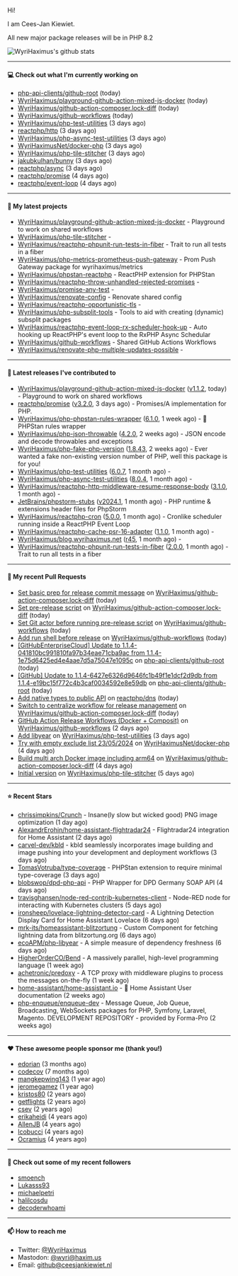 Hi!

I am Cees-Jan Kiewiet.

All new major package releases will be in PHP 8.2

![WyriHaximus's github stats](https://github-readme-stats.vercel.app/api?username=WyriHaximus&show_icons=true)

---

#### 💻 Check out what I'm currently working on

- [php-api-clients/github-root](https://github.com/php-api-clients/github-root) (today)
- [WyriHaximus/playground-github-action-mixed-js-docker](https://github.com/WyriHaximus/playground-github-action-mixed-js-docker) (today)
- [WyriHaximus/github-action-composer.lock-diff](https://github.com/WyriHaximus/github-action-composer.lock-diff) (today)
- [WyriHaximus/github-workflows](https://github.com/WyriHaximus/github-workflows) (today)
- [WyriHaximus/php-test-utilities](https://github.com/WyriHaximus/php-test-utilities) (3 days ago)
- [reactphp/http](https://github.com/reactphp/http) (3 days ago)
- [WyriHaximus/php-async-test-utilities](https://github.com/WyriHaximus/php-async-test-utilities) (3 days ago)
- [WyriHaximusNet/docker-php](https://github.com/WyriHaximusNet/docker-php) (3 days ago)
- [WyriHaximus/php-tile-stitcher](https://github.com/WyriHaximus/php-tile-stitcher) (3 days ago)
- [jakubkulhan/bunny](https://github.com/jakubkulhan/bunny) (3 days ago)
- [reactphp/async](https://github.com/reactphp/async) (3 days ago)
- [reactphp/promise](https://github.com/reactphp/promise) (4 days ago)
- [reactphp/event-loop](https://github.com/reactphp/event-loop) (4 days ago)

---

#### 🌱 My latest projects

- [WyriHaximus/playground-github-action-mixed-js-docker](https://github.com/WyriHaximus/playground-github-action-mixed-js-docker) - Playground to work on shared workflows
- [WyriHaximus/php-tile-stitcher](https://github.com/WyriHaximus/php-tile-stitcher) - 
- [WyriHaximus/reactphp-phpunit-run-tests-in-fiber](https://github.com/WyriHaximus/reactphp-phpunit-run-tests-in-fiber) - Trait to run all tests in a fiber
- [WyriHaximus/php-metrics-prometheus-push-gateway](https://github.com/WyriHaximus/php-metrics-prometheus-push-gateway) - Prom Push Gateway package for wyrihaximus/metrics
- [WyriHaximus/phpstan-reactphp](https://github.com/WyriHaximus/phpstan-reactphp) - ReactPHP extension for PHPStan
- [WyriHaximus/reactphp-throw-unhandled-rejected-promises](https://github.com/WyriHaximus/reactphp-throw-unhandled-rejected-promises) - 
- [WyriHaximus/promise-any-test](https://github.com/WyriHaximus/promise-any-test) - 
- [WyriHaximus/renovate-config](https://github.com/WyriHaximus/renovate-config) - Renovate shared config
- [WyriHaximus/reactphp-opportunistic-tls](https://github.com/WyriHaximus/reactphp-opportunistic-tls) - 
- [WyriHaximus/php-subsplit-tools](https://github.com/WyriHaximus/php-subsplit-tools) - Tools to aid with creating (dynamic) subsplit packages
- [WyriHaximus/reactphp-event-loop-rx-scheduler-hook-up](https://github.com/WyriHaximus/reactphp-event-loop-rx-scheduler-hook-up) - Auto hooking up ReactPHP&#39;s event loop to the RxPHP Async Schedular
- [WyriHaximus/github-workflows](https://github.com/WyriHaximus/github-workflows) - Shared GitHub Actions Workflows
- [WyriHaximus/renovate-php-multiple-updates-possible](https://github.com/WyriHaximus/renovate-php-multiple-updates-possible) - 

---

#### 🔭 Latest releases I've contributed to

- [WyriHaximus/playground-github-action-mixed-js-docker](https://github.com/WyriHaximus/playground-github-action-mixed-js-docker) ([v1.1.2](https://github.com/WyriHaximus/playground-github-action-mixed-js-docker/releases/tag/v1.1.2), today) - Playground to work on shared workflows
- [reactphp/promise](https://github.com/reactphp/promise) ([v3.2.0](https://github.com/reactphp/promise/releases/tag/v3.2.0), 3 days ago) - Promises/A implementation for PHP.
- [WyriHaximus/php-phpstan-rules-wrapper](https://github.com/WyriHaximus/php-phpstan-rules-wrapper) ([6.1.0](https://github.com/WyriHaximus/php-phpstan-rules-wrapper/releases/tag/6.1.0), 1 week ago) - 🌯 PHPStan rules wrapper
- [WyriHaximus/php-json-throwable](https://github.com/WyriHaximus/php-json-throwable) ([4.2.0](https://github.com/WyriHaximus/php-json-throwable/releases/tag/4.2.0), 2 weeks ago) - JSON encode and decode throwables and exceptions
- [WyriHaximus/php-fake-php-version](https://github.com/WyriHaximus/php-fake-php-version) ([1.8.43](https://github.com/WyriHaximus/php-fake-php-version/releases/tag/1.8.43), 2 weeks ago) - Ever wanted a fake non-existing version number of PHP, well this package is for you!
- [WyriHaximus/php-test-utilities](https://github.com/WyriHaximus/php-test-utilities) ([6.0.7](https://github.com/WyriHaximus/php-test-utilities/releases/tag/6.0.7), 1 month ago) - 
- [WyriHaximus/php-async-test-utilities](https://github.com/WyriHaximus/php-async-test-utilities) ([8.0.4](https://github.com/WyriHaximus/php-async-test-utilities/releases/tag/8.0.4), 1 month ago) - 
- [WyriHaximus/reactphp-http-middleware-resume-response-body](https://github.com/WyriHaximus/reactphp-http-middleware-resume-response-body) ([3.1.0](https://github.com/WyriHaximus/reactphp-http-middleware-resume-response-body/releases/tag/3.1.0), 1 month ago) - 
- [JetBrains/phpstorm-stubs](https://github.com/JetBrains/phpstorm-stubs) ([v2024.1](https://github.com/JetBrains/phpstorm-stubs/releases/tag/v2024.1), 1 month ago) - PHP runtime &amp; extensions header files for PhpStorm
- [WyriHaximus/reactphp-cron](https://github.com/WyriHaximus/reactphp-cron) ([5.0.0](https://github.com/WyriHaximus/reactphp-cron/releases/tag/5.0.0), 1 month ago) - Cronlike scheduler running inside a ReactPHP Event Loop
- [WyriHaximus/reactphp-cache-psr-16-adapter](https://github.com/WyriHaximus/reactphp-cache-psr-16-adapter) ([1.1.0](https://github.com/WyriHaximus/reactphp-cache-psr-16-adapter/releases/tag/1.1.0), 1 month ago) - 
- [WyriHaximus/blog.wyrihaximus.net](https://github.com/WyriHaximus/blog.wyrihaximus.net) ([r45](https://github.com/WyriHaximus/blog.wyrihaximus.net/releases/tag/r45), 1 month ago) - 
- [WyriHaximus/reactphp-phpunit-run-tests-in-fiber](https://github.com/WyriHaximus/reactphp-phpunit-run-tests-in-fiber) ([2.0.0](https://github.com/WyriHaximus/reactphp-phpunit-run-tests-in-fiber/releases/tag/2.0.0), 1 month ago) - Trait to run all tests in a fiber

---

#### 🔨 My recent Pull Requests

- [Set basic prep for release commit message](https://github.com/WyriHaximus/github-action-composer.lock-diff/pull/164) on [WyriHaximus/github-action-composer.lock-diff](https://github.com/WyriHaximus/github-action-composer.lock-diff) (today)
- [Set pre-release script](https://github.com/WyriHaximus/github-action-composer.lock-diff/pull/163) on [WyriHaximus/github-action-composer.lock-diff](https://github.com/WyriHaximus/github-action-composer.lock-diff) (today)
- [Set Git actor before running pre-release script](https://github.com/WyriHaximus/github-workflows/pull/33) on [WyriHaximus/github-workflows](https://github.com/WyriHaximus/github-workflows) (today)
- [Add run shell before release](https://github.com/WyriHaximus/github-workflows/pull/32) on [WyriHaximus/github-workflows](https://github.com/WyriHaximus/github-workflows) (today)
- [[GitHubEnterpriseCloud] Update to 1.1.4-041810bc991810fa97b34eae71cba9ac from 1.1.4-1e75d6425ed4e4aae7d5a75047e1095c](https://github.com/php-api-clients/github-root/pull/1178) on [php-api-clients/github-root](https://github.com/php-api-clients/github-root) (today)
- [[GitHub] Update to 1.1.4-6427e6326d9646fc1b49f1e1dcf2d9db from 1.1.4-e19bc15f772c4b3caf0034592e8e59db](https://github.com/php-api-clients/github-root/pull/1177) on [php-api-clients/github-root](https://github.com/php-api-clients/github-root) (today)
- [Add native types to public API](https://github.com/reactphp/dns/pull/225) on [reactphp/dns](https://github.com/reactphp/dns) (today)
- [Switch to centralize workflow for release management](https://github.com/WyriHaximus/github-action-composer.lock-diff/pull/162) on [WyriHaximus/github-action-composer.lock-diff](https://github.com/WyriHaximus/github-action-composer.lock-diff) (today)
- [GitHub Action Release Workflows (Docker &#43; Composit)](https://github.com/WyriHaximus/github-workflows/pull/29) on [WyriHaximus/github-workflows](https://github.com/WyriHaximus/github-workflows) (2 days ago)
- [Add libyear](https://github.com/WyriHaximus/php-test-utilities/pull/907) on [WyriHaximus/php-test-utilities](https://github.com/WyriHaximus/php-test-utilities) (3 days ago)
- [Try with empty exclude list 23/05/2024](https://github.com/WyriHaximusNet/docker-php/pull/246) on [WyriHaximusNet/docker-php](https://github.com/WyriHaximusNet/docker-php) (4 days ago)
- [Build multi arch Docker image including arm64](https://github.com/WyriHaximus/github-action-composer.lock-diff/pull/159) on [WyriHaximus/github-action-composer.lock-diff](https://github.com/WyriHaximus/github-action-composer.lock-diff) (4 days ago)
- [Initial version](https://github.com/WyriHaximus/php-tile-stitcher/pull/1) on [WyriHaximus/php-tile-stitcher](https://github.com/WyriHaximus/php-tile-stitcher) (5 days ago)

---

#### ⭐ Recent Stars

- [chrissimpkins/Crunch](https://github.com/chrissimpkins/Crunch) - Insane(ly slow but wicked good) PNG image optimization (1 day ago)
- [AlexandrErohin/home-assistant-flightradar24](https://github.com/AlexandrErohin/home-assistant-flightradar24) - Flightradar24 integration for Home Assistant (2 days ago)
- [carvel-dev/kbld](https://github.com/carvel-dev/kbld) - kbld seamlessly incorporates image building and image pushing into your development and deployment workflows (3 days ago)
- [TomasVotruba/type-coverage](https://github.com/TomasVotruba/type-coverage) - PHPStan extension to require minimal type-coverage (3 days ago)
- [blobswop/dpd-php-api](https://github.com/blobswop/dpd-php-api) - PHP Wrapper for DPD Germany SOAP API (4 days ago)
- [travisghansen/node-red-contrib-kubernetes-client](https://github.com/travisghansen/node-red-contrib-kubernetes-client) - Node-RED node for interacting with Kubernetes clusters (5 days ago)
- [ironsheep/lovelace-lightning-detector-card](https://github.com/ironsheep/lovelace-lightning-detector-card) - A Lightning Detection Display Card for Home Assistant Lovelace (6 days ago)
- [mrk-its/homeassistant-blitzortung](https://github.com/mrk-its/homeassistant-blitzortung) - Custom Component for fetching lightning data from blitzortung.org (6 days ago)
- [ecoAPM/php-libyear](https://github.com/ecoAPM/php-libyear) - A simple measure of dependency freshness (6 days ago)
- [HigherOrderCO/Bend](https://github.com/HigherOrderCO/Bend) - A massively parallel, high-level programming language (1 week ago)
- [achetronic/predoxy](https://github.com/achetronic/predoxy) - A TCP proxy with middleware plugins to process the messages on-the-fly (1 week ago)
- [home-assistant/home-assistant.io](https://github.com/home-assistant/home-assistant.io) - :blue_book: Home Assistant User documentation (2 weeks ago)
- [php-enqueue/enqueue-dev](https://github.com/php-enqueue/enqueue-dev) - Message Queue, Job Queue, Broadcasting, WebSockets packages for PHP, Symfony, Laravel, Magento. DEVELOPMENT REPOSITORY - provided by Forma-Pro (2 weeks ago)

---

#### ❤️ These awesome people sponsor me (thank you!)

- [edorian](https://github.com/edorian) (3 months ago)
- [codecov](https://github.com/codecov) (7 months ago)
- [mangkepwing143](https://github.com/mangkepwing143) (1 year ago)
- [jeromegamez](https://github.com/jeromegamez) (1 year ago)
- [kristos80](https://github.com/kristos80) (2 years ago)
- [getflights](https://github.com/getflights) (2 years ago)
- [csev](https://github.com/csev) (2 years ago)
- [erikaheidi](https://github.com/erikaheidi) (4 years ago)
- [AllenJB](https://github.com/AllenJB) (4 years ago)
- [lcobucci](https://github.com/lcobucci) (4 years ago)
- [Ocramius](https://github.com/Ocramius) (4 years ago)

---

#### 👯 Check out some of my recent followers

- [smoench](https://github.com/smoench)
- [Lukasss93](https://github.com/Lukasss93)
- [michaelpetri](https://github.com/michaelpetri)
- [halilcosdu](https://github.com/halilcosdu)
- [decoderwhoami](https://github.com/decoderwhoami)

---

#### 📫 How to reach me

- Twitter: [@WyriHaximus](https://twitter.com/WyriHaximus)
- Mastodon: [@wyri@haxim.us](https://toot-toot.wyrihaxim.us/@wyri)
- Email: [github@ceesjankiewiet.nl](mailto:github@ceesjankiewiet.nl)
